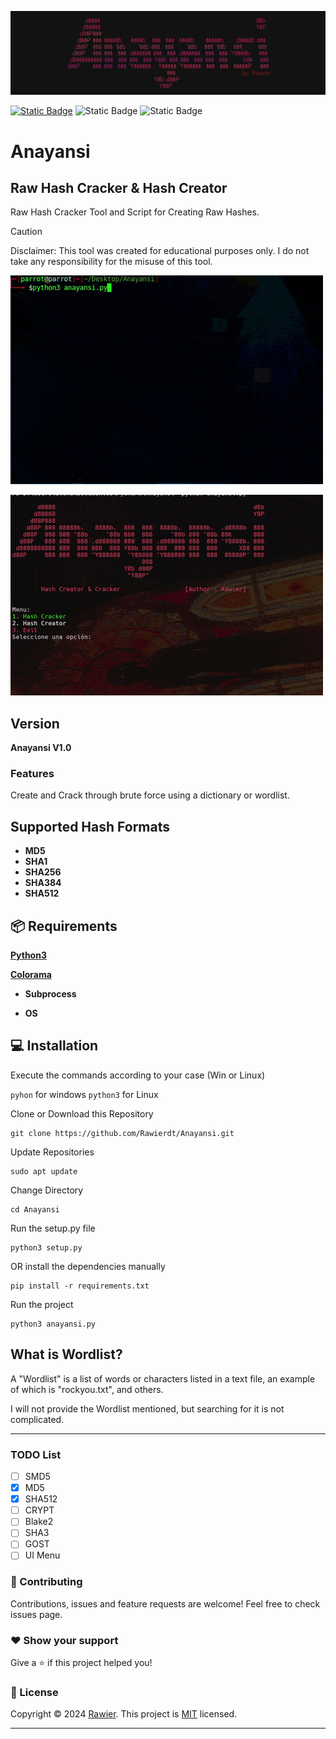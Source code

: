 ![aCreator](/assets/title.jpg)

[![Static Badge](https://img.shields.io/badge/%20build-MIT-brightgreen?logo=github&label=LICENSE)](https://github.com/Rawierdt/Anayansi/LICENSE)
![Static Badge](https://img.shields.io/badge/MARCH%202024-red?label=RELEASE%20DATE)
![Static Badge](https://img.shields.io/badge/LANGUAGE-Python-yellow?logo=python)
# Anayansi

## Raw Hash Cracker & Hash Creator
Raw Hash Cracker Tool and Script for Creating Raw Hashes.


> [!CAUTION]
> Disclaimer: This tool was created for educational purposes only. I do not take any responsibility for the misuse of this tool.


![aCreator](/assets/anayansi_creator.gif)

![aCracker](/assets/anayansi_cracker.gif)

## Version
**Anayansi V1.0**

### Features
Create and Crack through brute force using a dictionary or wordlist.

## Supported Hash Formats
* **MD5**
* **SHA1**
* **SHA256**
* **SHA384**
* **SHA512**

## 📦 Requirements
**[Python3](https://www.python.org/downloads/)**

**[Colorama](https://pypi.org/project/colorama/)**

*  **Subprocess**

*  **OS**

## 💻 Installation
Execute the commands according to your case (Win or Linux)

`pyhon` for windows `python3` for Linux

Clone or Download this Repository
```
git clone https://github.com/Rawierdt/Anayansi.git
```
Update Repositories
```
sudo apt update
```
Change Directory
```
cd Anayansi
```
Run the setup.py file
```
python3 setup.py
```
OR install the dependencies manually
```
pip install -r requirements.txt
```
Run the project
```
python3 anayansi.py
```

## What is Wordlist?
A "Wordlist" is a list of words or characters listed in a text file, an example of which is "rockyou.txt", and others.

I will not provide the Wordlist mentioned, but searching for it is not complicated.

---
### TODO List

- [ ] SMD5
- [x] MD5
- [x] SHA512
- [ ] CRYPT
- [ ] Blake2
- [ ] SHA3
- [ ] GOST
- [ ] UI Menu

### 🤝 Contributing
Contributions, issues and feature requests are welcome! Feel free to check issues page.

### ❤️ Show your support
Give a ⭐️ if this project helped you! 

### 📝 License

Copyright © 2024 [Rawier](https://rawier.vercel.app). This project is [MIT](/LICENSE) licensed.

---
